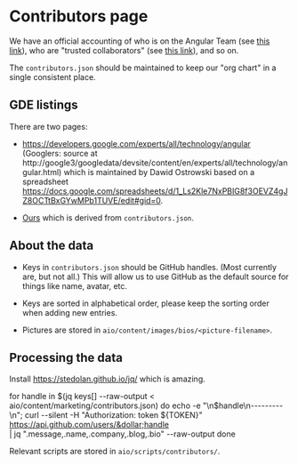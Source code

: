 # Contributors page

We have an official accounting of who is on the Angular Team \(see [this link](/about?group=Angular)\), who are "trusted collaborators" \(see [this link](/about?group=Collaborators)\), and so on.

The `contributors.json` should be maintained to keep our "org chart" in a single consistent place.

## GDE listings

There are two pages:

*   https://developers.google.com/experts/all/technology/angular
(Googlers: source at http://google3/googledata/devsite/content/en/experts/all/technology/angular.html) which is maintained by Dawid Ostrowski based on a spreadsheet https://docs.google.com/spreadsheets/d/1_Ls2Kle7NxPBIG8f3OEVZ4gJZ8OCTtBxGYwMPb1TUVE/edit#gid=0.
    <!-- gkalpak: That URL doesn't seem to work anymore. New URL: https://developers.google.com/programs/experts/directory/ (?) -->

*   [Ours](/about?group=GDE) which is derived from `contributors.json`.

## About the data

*   Keys in `contributors.json` should be GitHub handles. \(Most currently are, but not all.\)
    This will allow us to use GitHub as the default source for things like name, avatar, etc.

*   Keys are sorted in alphabetical order, please keep the sorting order when adding new entries.
*   Pictures are stored in `aio/content/images/bios/<picture-filename>`.

## Processing the data

Install https://stedolan.github.io/jq/ which is amazing.

<code-example format="shell" language="shell">

for handle in &dollar;(jq keys[] --raw-output &lt; aio/content/marketing/contributors.json)
do echo -e "\n&dollar;handle\n---------\n"; curl --silent -H "Authorization: token &dollar;{TOKEN}" https://api.github.com/users/&dollar;handle \
 &verbar; jq ".message,.name,.company,.blog,.bio" --raw-output
done

</code-example>

Relevant scripts are stored in `aio/scripts/contributors/`.
